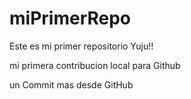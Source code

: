 # miPrimerRepo

Este es mi primer repositorio Yuju!!

mi primera contribucion local para Github

un Commit mas desde GitHub
